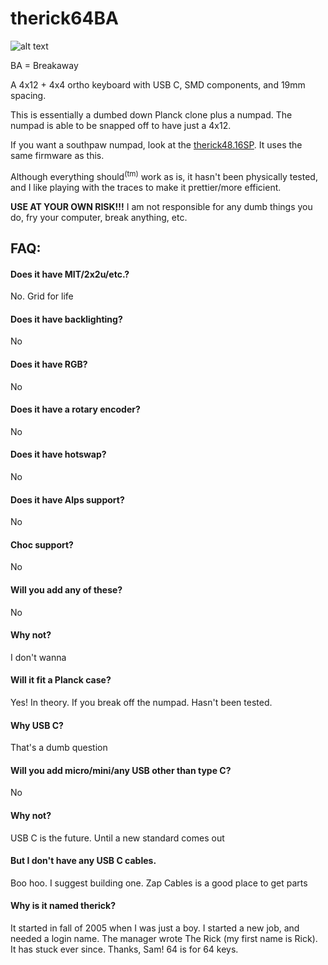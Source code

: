 # therick64BA
![alt text](https://github.com/therickthe/therick48.16/blob/master/01%20therick48.16_bottom.png)

BA = Breakaway

A 4x12 + 4x4 ortho keyboard with USB C, SMD components, and 19mm spacing.

This is essentially a dumbed down Planck clone plus a numpad. The numpad is able to be snapped off to have just a 4x12.

If you want a southpaw numpad, look at the [therick48.16SP](https://github.com/therickthe/therick48.16SP). It uses the same firmware as this.

Although everything should<sup>(tm)</sup> work as is, it hasn't been physically tested, and I like playing with the traces to make it prettier/more efficient.

**USE AT YOUR OWN RISK!!!** I am not responsible for any dumb things you do, fry your computer, break anything, etc.

## FAQ:
#### Does it have MIT/2x2u/etc.? 
No. Grid for life

#### Does it have backlighting?
No

#### Does it have RGB?
No

#### Does it have a rotary encoder?
No

#### Does it have hotswap?
No

#### Does it have Alps support?
No

#### Choc support?
No

#### Will you add any of these?
No

#### Why not?
I don't wanna

#### Will it fit a Planck case?
Yes! In theory. If you break off the numpad. Hasn't been tested.

#### Why USB C?
That's a dumb question

#### Will you add micro/mini/any USB other than type C?
No

#### Why not?
USB C is the future. Until a new standard comes out

#### But I don't have any USB C cables.
Boo hoo. I suggest building one. Zap Cables is a good place to get parts

#### Why is it named therick?
It started in fall of 2005 when I was just a boy. I started a new job, and needed a login name. The manager wrote The Rick (my first name is Rick). It has stuck ever since. Thanks, Sam! 64 is for 64 keys.


